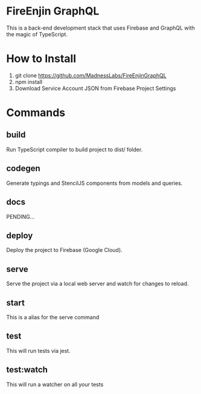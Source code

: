 # FireEnjin GraphQL

This is a back-end development stack that uses Firebase and GraphQL with the magic of TypeScript.

# How to Install

1. git clone https://github.com/MadnessLabs/FireEnjinGraphQL
2. npm install
3. Download Service Account JSON from Firebase Project Settings

# Commands

## build

Run TypeScript compiler to build project to dist/ folder.

## codegen

Generate typings and StencilJS components from models and queries.

## docs

PENDING...

## deploy

Deploy the project to Firebase (Google Cloud).

## serve

Serve the project via a local web server and watch for changes to reload.

## start

This is a alias for the serve command

## test

This will run tests via jest.

## test:watch

This will run a watcher on all your tests
